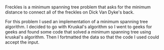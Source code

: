 Freckles is a minimum spanning tree problem that asks for the minimum distance to connect all of the freckles on Dick Van Dyke's back.

For this problem I used an implementation of a minimum spanning tree algorithm. I decided to go with Kruskal's algorithm so I went to geeks
for geeks and found some code that solved a minimum spanning tree using kruskal's algorithm. Then I fortmatted the data so that the code I
used could accept the input.
